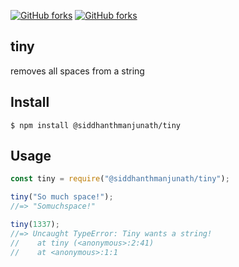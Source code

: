 [![GitHub forks](https://img.shields.io/badge/npm-v2.0.0-blue)](https://www.npmjs.com/package/@siddhanthmanjunath/tiny)
[![GitHub forks](https://img.shields.io/badge/minified%20size-269B-blue)](https://www.npmjs.com/package/@siddhanthmanjunath/tiny)



## tiny
removes all spaces from a string

## Install

```
$ npm install @siddhanthmanjunath/tiny
```

## Usage

```js
const tiny = require("@siddhanthmanjunath/tiny");

tiny("So much space!");
//=> "Somuchspace!"

tiny(1337);
//=> Uncaught TypeError: Tiny wants a string!
//    at tiny (<anonymous>:2:41)
//    at <anonymous>:1:1
```

